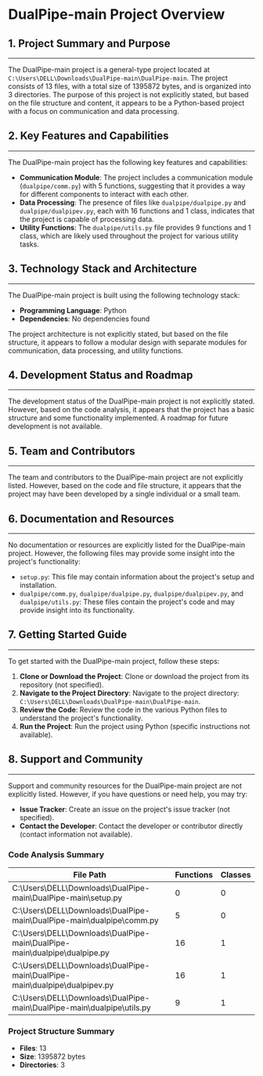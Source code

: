 **DualPipe-main Project Overview**
=====================================

## 1. Project Summary and Purpose
-----------------------------------

The DualPipe-main project is a general-type project located at `C:\Users\DELL\Downloads\DualPipe-main\DualPipe-main`. The project consists of 13 files, with a total size of 1395872 bytes, and is organized into 3 directories. The purpose of this project is not explicitly stated, but based on the file structure and content, it appears to be a Python-based project with a focus on communication and data processing.

## 2. Key Features and Capabilities
------------------------------------

The DualPipe-main project has the following key features and capabilities:

*   **Communication Module**: The project includes a communication module (`dualpipe/comm.py`) with 5 functions, suggesting that it provides a way for different components to interact with each other.
*   **Data Processing**: The presence of files like `dualpipe/dualpipe.py` and `dualpipe/dualpipev.py`, each with 16 functions and 1 class, indicates that the project is capable of processing data.
*   **Utility Functions**: The `dualpipe/utils.py` file provides 9 functions and 1 class, which are likely used throughout the project for various utility tasks.

## 3. Technology Stack and Architecture
-----------------------------------------

The DualPipe-main project is built using the following technology stack:

*   **Programming Language**: Python
*   **Dependencies**: No dependencies found

The project architecture is not explicitly stated, but based on the file structure, it appears to follow a modular design with separate modules for communication, data processing, and utility functions.

## 4. Development Status and Roadmap
-----------------------------------------

The development status of the DualPipe-main project is not explicitly stated. However, based on the code analysis, it appears that the project has a basic structure and some functionality implemented. A roadmap for future development is not available.

## 5. Team and Contributors
---------------------------

The team and contributors to the DualPipe-main project are not explicitly listed. However, based on the code and file structure, it appears that the project may have been developed by a single individual or a small team.

## 6. Documentation and Resources
-----------------------------------

No documentation or resources are explicitly listed for the DualPipe-main project. However, the following files may provide some insight into the project's functionality:

*   `setup.py`: This file may contain information about the project's setup and installation.
*   `dualpipe/comm.py`, `dualpipe/dualpipe.py`, `dualpipe/dualpipev.py`, and `dualpipe/utils.py`: These files contain the project's code and may provide insight into its functionality.

## 7. Getting Started Guide
---------------------------

To get started with the DualPipe-main project, follow these steps:

1.  **Clone or Download the Project**: Clone or download the project from its repository (not specified).
2.  **Navigate to the Project Directory**: Navigate to the project directory: `C:\Users\DELL\Downloads\DualPipe-main\DualPipe-main`.
3.  **Review the Code**: Review the code in the various Python files to understand the project's functionality.
4.  **Run the Project**: Run the project using Python (specific instructions not available).

## 8. Support and Community
---------------------------

Support and community resources for the DualPipe-main project are not explicitly listed. However, if you have questions or need help, you may try:

*   **Issue Tracker**: Create an issue on the project's issue tracker (not specified).
*   **Contact the Developer**: Contact the developer or contributor directly (contact information not available).

### Code Analysis Summary

| File Path                                          | Functions | Classes |
| --------------------------------------------------- | --------- | ------- |
| C:\Users\DELL\Downloads\DualPipe-main\DualPipe-main\setup.py | 0         | 0       |
| C:\Users\DELL\Downloads\DualPipe-main\DualPipe-main\dualpipe\comm.py | 5         | 0       |
| C:\Users\DELL\Downloads\DualPipe-main\DualPipe-main\dualpipe\dualpipe.py | 16        | 1       |
| C:\Users\DELL\Downloads\DualPipe-main\DualPipe-main\dualpipe\dualpipev.py | 16        | 1       |
| C:\Users\DELL\Downloads\DualPipe-main\DualPipe-main\dualpipe\utils.py | 9         | 1       |

### Project Structure Summary

*   **Files**: 13
*   **Size**: 1395872 bytes
*   **Directories**: 3
